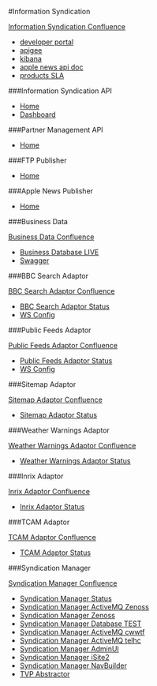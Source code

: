 #Information Syndication

[Information Syndication Confluence](https://confluence.dev.bbc.co.uk/display/synteam/Home)

- [developer portal](https://developer.bbc.co.uk/)
- [apigee](https://enterprise.apigee.com/platform/#/bbc/)
- [kibana](https://pyxis.cloud.bbc.co.uk/_plugin/kibana/index.html#/dashboard/file/default.json)
- [apple news api doc](https://developer.apple.com/library/ios/documentation/General/Conceptual/News_API_Ref/index.html#//apple_ref/doc/uid/TP40015409-CH2-SW1)
- [products SLA](https://ui.sla.api.bbc.com/?tag=INSYN)

###Information Syndication API

- [Home](https://information-syndication.api.bbc.com/)
- [Dashboard](https://service.eu.sumologic.com/ui/dashboard.html?f=49420570&t=r)

###Partner Management API

- [Home](https://partner-management.int.api.bbc.com/)

###FTP Publisher

- [Home](https://information-syndication-ftp-publisher.api.bbc.com/)

###Apple News Publisher

- [Home](https://information-syndication-apple-news.api.bbc.com/)

###Business Data

[Business Data Confluence](https://confluence.dev.bbc.co.uk/display/bds/Business+Data+System)

- [Business Database LIVE](https://api.business-data.cloud.bbc.co.uk:1443/phpMyAdmin/)
- [Swagger](https://api.business-data.cloud.bbc.co.uk/docs)

###BBC Search Adaptor

[BBC Search Adaptor Confluence](https://confluence.dev.bbc.co.uk/display/newsings/BBC+Search+Adaptor)

- [BBC Search Adaptor Status](https://bbc-search-adaptor.cloud.bbc.co.uk/status/readable)
- [WS Config](https://production.test.bbc.co.uk/isite2/p/wsconfigs)

###Public Feeds Adaptor

[Public Feeds Adaptor Confluence](https://confluence.dev.bbc.co.uk/display/newsings/Public+Feeds+Adaptor)

- [Public Feeds Adaptor Status](https://public-feeds-adaptor.cloud.bbc.co.uk/status/readable)
- [WS Config](https://production.test.bbc.co.uk/isite2/p/wsconfigs)

###Sitemap Adaptor

[Sitemap Adaptor Confluence](https://confluence.dev.bbc.co.uk/display/newsings/Sitemap+Adaptor)

- [Sitemap Adaptor Status](https://sitemap-adaptor.cloud.bbc.co.uk/status/readable)

###Weather Warnings Adaptor

[Weather Warnings Adaptor Confluence](https://confluence.dev.bbc.co.uk/display/newsings/Weather+Warnings+Adaptor)

- [Weather Warnings Adaptor Status](https://weather-warnings-adaptor.cloud.bbc.co.uk/status/readable)

###Inrix Adaptor

[Inrix Adaptor Confluence](https://confluence.dev.bbc.co.uk/display/TravelIngs/Inrix+Adaptor)

- [Inrix Adaptor Status](inrix-adaptor.cloud.bbc.co.uk/status/readable)

###TCAM Adaptor

[TCAM Adaptor Confluence](https://confluence.dev.bbc.co.uk/display/TravelIngs/TCam+Adaptor)

- [TCAM Adaptor Status](https://tcam-adaptor.cloud.bbc.co.uk/status/readable)

###Syndication Manager

[Syndication Manager Confluence](https://confluence.dev.bbc.co.uk/display/RBSM/Syndication+Manager)

- [Syndication Manager Status](https://api.live.bbc.co.uk/smservice/servicestatus)
- [Syndication Manager ActiveMQ Zenoss](https://zenoss.forge.bbc.co.uk/zport/dmd/reports?platform=%27Forge%27&bbcApp=%27/BBCApplication/Live/bbc-activemq-syndmgr%27&report=%27smservice%27#reporttree:.zport.dmd.Reports.BBCDynamicReport.KPIReports)
- [Syndication Manager Zenoss](https://zenoss.forge.bbc.co.uk/zport/dmd/reports?platform=%27Forge%27&bbcApp=%27/BBCApplication/Live/smservice%27&report=%27smservice%27#reporttree:.zport.dmd.Reports.BBCDynamicReport.KPIReports)
- [Syndication Manager Database TEST](https://admin.test.bbc.co.uk/phpMyAdmin/)
- [Syndication Manager ActiveMQ cwwtf](https://admin.live.cwwtf.bbc.co.uk/smservice/queue/queues.jsp)
- [Syndication Manager ActiveMQ telhc](https://admin.live.telhc.bbc.co.uk/smservice/queue/queues.jsp)
- [Syndication Manager AdminUI](https://production.live.bbc.co.uk/syndicationmanager)
- [Syndication Manager iSite2](https://production.bbc.co.uk/isite2/p/syndicationmanager)
- [Syndication Manager NavBuilder](https://production.live.bbc.co.uk/navbuilder/index)
- [TVP Abstractor](https://api.live.bbc.co.uk/rbtext/abstractor-input/status/mappings)
